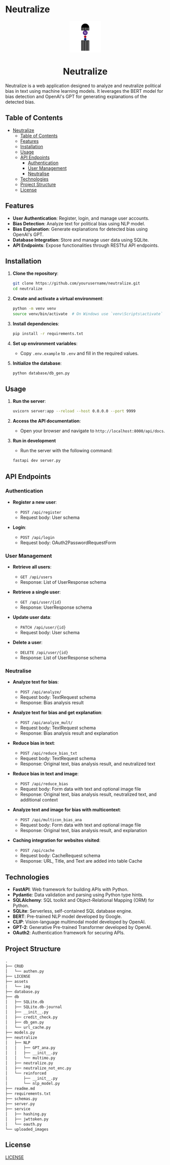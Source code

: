 # Neutralize

<div align="center">
    <img src="./assets/img/neutralize.png" alt="Neutralize Icon" width="100" height="100">
    <h1>Neutralize</h1>
</div>

Neutralize is a web application designed to analyze and neutralize political bias in text using machine learning models. It leverages the BERT model for bias detection and OpenAI's GPT for generating explanations of the detected bias.

## Table of Contents

- [Neutralize](#neutralize)
  - [Table of Contents](#table-of-contents)
  - [Features](#features)
  - [Installation](#installation)
  - [Usage](#usage)
  - [API Endpoints](#api-endpoints)
    - [Authentication](#authentication)
    - [User Management](#user-management)
    - [Neutralise](#neutralise)
  - [Technologies](#technologies)
  - [Project Structure](#project-structure)
  - [License](#license)

## Features

- **User Authentication**: Register, login, and manage user accounts.
- **Bias Detection**: Analyze text for political bias using NLP model.
- **Bias Explanation**: Generate explanations for detected bias using OpenAI's GPT.
- **Database Integration**: Store and manage user data using SQLite.
- **API Endpoints**: Expose functionalities through RESTful API endpoints.

## Installation

1. **Clone the repository**:
    ```sh
    git clone https://github.com/yourusername/neutralize.git
    cd neutralize
    ```

2. **Create and activate a virtual environment**:
    ```sh
    python -m venv venv
    source venv/bin/activate  # On Windows use `venv\Scripts\activate`
    ```

3. **Install dependencies**:
    ```sh
    pip install -r requirements.txt
    ```

4. **Set up environment variables**:
    - Copy `.env.example` to `.env` and fill in the required values.

5. **Initialize the database**:
    ```sh
    python database/db_gen.py
    ```

## Usage

1. **Run the server**:
    ```sh
    uvicorn server:app --reload --host 0.0.0.0 --port 9999
    ```

2. **Access the API documentation**:
    - Open your browser and navigate to `http://localhost:8000/api/docs`.

3. **Run in development**
    - Run the server with the following command:
    ```sh
    fastapi dev server.py
    ```

## API Endpoints

### Authentication

- **Register a new user**:
    - `POST /api/register`
    - Request body: User schema

- **Login**:
    - `POST /api/login`
    - Request body: OAuth2PasswordRequestForm

### User Management

- **Retrieve all users**:
    - `GET /api/users`
    - Response: List of UserResponse schema

- **Retrieve a single user**:
    - `GET /api/user/{id}`
    - Response: UserResponse schema

- **Update user data**:
    - `PATCH /api/user/{id}`
    - Request body: User schema

- **Delete a user**:
    - `DELETE /api/user/{id}`
    - Response: List of UserResponse schema

### Neutralise

- **Analyze text for bias**:
    - `POST /api/analyze/`
    - Request body: TextRequest schema
    - Response: Bias analysis result

- **Analyze text for bias and get explanation**:
    - `POST /api/analyze_mult/`
    - Request body: TextRequest schema
    - Response: Bias analysis result and explanation

- **Reduce bias in text**:
    - `POST /api/reduce_bias_txt`
    - Request body: TextRequest schema
    - Response: Original text, bias analysis result, and neutralized text

- **Reduce bias in text and image**:
    - `POST /api/reduce_bias`
    - Request body: Form data with text and optional image file
    - Response: Original text, bias analysis result, neutralized text, and additional context

- **Analyze text and image for bias with multicontext**:
    - `POST /api/multicon_bias_ana`
    - Request body: Form data with text and optional image file
    - Response: Original text, bias analysis result, and explanation

- **Caching integration for websites visited**:
    - `POST /api/cache`
    - Request body: CacheRequest schema
    - Response: URL, Title, and Text are added into table Cache

## Technologies
- **FastAPI**: Web framework for building APIs with Python.
- **Pydantic**: Data validation and parsing using Python type hints.
- **SQLAlchemy**: SQL toolkit and Object-Relational Mapping (ORM) for Python.
- **SQLite**: Serverless, self-contained SQL database engine.
- **BERT**: Pre-trained NLP model developed by Google.
- **CLIP**: Vision-language multimodal model developed by OpenAI.
- **GPT-2**: Generative Pre-trained Transformer developed by OpenAI.
- **OAuth2**: Authentication framework for securing APIs.

## Project Structure
```plaintext
.
├── CRUD
│   └── authen.py
├── LICENSE
├── assets
│   └── img
├── database.py
├── db
│   ├── SQLite.db
│   ├── SQLite.db-journal
│   ├── __init__.py
│   ├── credit_check.py
│   ├── db_gen.py
│   └── url_cache.py
├── models.py
├── neutralize
│   ├── NLP
│   │   ├── GPT_ana.py
│   │   ├── __init__.py
│   │   └── multimo.py
│   ├── neutralize.py
│   ├── neutralize_not_enc.py
│   └── reinforced
│       ├── __init__.py
│       └── nlp_model.py
├── readme.md
├── requirements.txt
├── schemas.py
├── server.py
├── service
│   ├── hashing.py
│   ├── jwttoken.py
│   └── oauth.py
└── uploaded_images
```

## License
[LICENSE](./LICENSE)